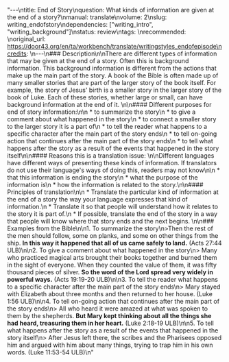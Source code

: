 "---\ntitle: End of Story\nquestion: What kinds of information are given at the end of a story?\nmanual: translate\nvolume: 2\nslug: writing_endofstory\ndependencies:  [\"writing_intro\", \"writing_background\"]\nstatus:  review\ntags: \nrecommended: \noriginal_url: https://door43.org/en/ta/workbench/translate/writingstyles_endofepisode\ncredits: \n---\n### Description\n\nThere are different types of information that may be given at the end of a story. Often this is background information. This background information is different from the actions that make up the main part of the story. A book of the Bible is often made up of many smaller stories that are part of the larger story of the book itself. For example, the story of Jesus' birth is a smaller story in the larger story of the book of Luke. Each of these stories, whether large or small, can have background information at the end of it. \n\n#### Different purposes for end of story information:\n\n  * to summarize the story\n  * to give a comment about what happened in the story\n  * to connect a smaller story to the larger story it is a part of\n  * to tell the reader what happens to a specific character after the main part of the story ends\n  * to tell on-going action that continues after the main part of the story ends\n  * to tell what happens after the story as a result of the events that happened in the story itself\n\n#### Reasons this is a translation issue: \n\nDifferent languages have different ways of presenting these kinds of information. If translators do not use their language's ways of doing this, readers may not know\n\n  * that this information is ending the story\n  * what the purpose of the information is\n  * how the information is related to the story.\n\n#### Principles of translation\n\n  * Translate the particular kind of information at the end of a story the way your language expresses that kind of information.\n  * Translate it so that people will understand how it relates to the story it is part of.\n  * If possible, translate the end of the story in a way that people will know where that story ends and the next begins. \n\n### Examples from the Bible\n\n1. To summarize the story\n>Then the rest of the men should follow, some on planks, and some on other things from the ship. **In this way it happened that all of us came safely to land.** (Acts 27:44 ULB)\n\n2. To give a comment about what happened in the story\n> Many who practiced magical arts brought their books together and burned them in the sight of everyone. When they counted the value of them, it was fifty thousand pieces of silver. **So the word of the Lord spread very widely in powerful ways.** (Acts 19:19-20 ULB)\n\n3. To tell the reader what happens to a specific character after the main part of the story ends\n> Mary stayed with Elizabeth about three months and then returned to her house. (Luke 1:56 ULB)\n\n4. To tell on-going action that continues after the main part of the story ends\n> All who heard it were amazed at what was spoken to them by the shepherds. **But Mary kept thinking about all the things she had heard, treasuring them in her heart.** (Luke 2:18-19 ULB)\n\n5. To tell what happens after the story as a result of the events that happened in the story itself\n> After Jesus left there, the scribes and the Pharisees opposed him and argued with him about many things, trying to trap him in his own words. (Luke 11:53-54 ULB)\n"
